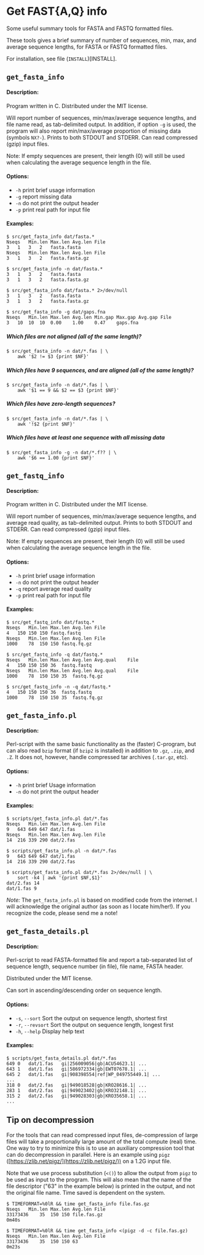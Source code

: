 # Get FAST{A,Q} info

Some useful summary tools for FASTA and FASTQ formatted files.

These tools gives a brief summary of number of sequences, min, max, and average
sequence lengths, for FASTA or FASTQ formatted files.

For installation, see file (`INSTALL`)[INSTALL].

## `get_fasta_info`

#### Description:

Program written in C. Distributed under the MIT license.

Will report number of sequences, min/max/average sequence lengths, and file
name read, as tab-delimited output. In addition, if option `-g` is used,
the program will also report min/max/average proportion of missing data
(symbols `NX?-`). Prints to both STDOUT and STDERR. Can read
compressed (gzip) input files.

Note: If empty sequences are present, their length (0) will still be used when
calculating the average sequence length in the file.

#### Options:

- `-h` print brief usage information
- `-g` report missing data
- `-n` do not print the output header
- `-p` print real path for input file

#### Examples:

    $ src/get_fasta_info dat/fasta.*
    Nseqs	Min.len	Max.len	Avg.len	File
    3	1	3	2	fasta.fasta
    Nseqs	Min.len	Max.len	Avg.len	File
    3	1	3	2	fasta.fasta.gz

    $ src/get_fasta_info -n dat/fasta.*
    3	1	3	2	fasta.fasta
    3	1	3	2	fasta.fasta.gz

    $ src/get_fasta_info dat/fasta.* 2>/dev/null
    3	1	3	2	fasta.fasta
    3	1	3	2	fasta.fasta.gz

    $ src/get_fasta_info -g dat/gaps.fna
    Nseqs	Min.len	Max.len	Avg.len	Min.gap	Max.gap	Avg.gap	File
    3	10	10	10	0.00	1.00	0.47	gaps.fna

##### Which files are not aligned (all of the same length)?

    $ src/get_fasta_info -n dat/*.fas | \
        awk '$2 != $3 {print $NF}'

##### Which files have 9 sequences, and are aligned (all of the same length)?

    $ src/get_fasta_info -n dat/*.fas | \
        awk '$1 == 9 && $2 == $3 {print $NF}'

##### Which files have zero-length sequences?

    $ src/get_fasta_info -n dat/*.fas | \
        awk '!$2 {print $NF}'

##### Which files have at least one sequence with all missing data

    $ src/get_fasta_info -g -n dat/*.f?? | \
        awk '$6 == 1.00 {print $NF}'


## `get_fastq_info`

#### Description:

Program written in C. Distributed under the MIT license.

Will report number of sequences, min/max/average sequence
lengths, and average read quality, as tab-delimited output. Prints to both
STDOUT and STDERR. Can read compressed (gzip) input files.

Note: If empty sequences are present, their length (0) will still be used when
calculating the average sequence length in the file.

#### Options:

- `-h` print brief usage information
- `-n` do not print the output header
- `-q` report average read quality
- `-p` print real path for input file

#### Examples:

    $ src/get_fastq_info dat/fastq.*
    Nseqs	Min.len	Max.len	Avg.len	File
    4	150	150	150	fastq.fastq
    Nseqs	Min.len	Max.len	Avg.len	File
    1000	78	150	150	fastq.fq.gz

    $ src/get_fastq_info -q dat/fastq.*
    Nseqs	Min.len	Max.len	Avg.len	Avg.qual	File
    4	150	150	150	36	fastq.fastq
    Nseqs	Min.len	Max.len	Avg.len	Avg.qual	File
    1000	78	150	150	35	fastq.fq.gz

    $ src/get_fastq_info -n -q dat/fastq.*
    4	150	150	150	36	fastq.fastq
    1000	78	150	150	35	fastq.fq.gz

## `get_fasta_info.pl`

#### Description:

Perl-script with the same basic functionality as the (faster) C-program, but
can also read `bzip` format (if `bzip2` is installed) in addition to `.gz`,
`.zip`, and `.Z`. It does not, however, handle compressed tar archives
(`.tar.gz`, etc).

#### Options:

- `-h` print brief Usage information
- `-n` do not print the output header

#### Examples:

    $ scripts/get_fasta_info.pl dat/*.fas
    Nseqs	Min.len	Max.len	Avg.len	File
    9	643	649	647	dat/1.fas
    Nseqs	Min.len	Max.len	Avg.len	File
    14	216	339	290	dat/2.fas

    $ scripts/get_fasta_info.pl -n dat/*.fas
    9	643	649	647	dat/1.fas
    14	216	339	290	dat/2.fas

    $ scripts/get_fasta_info.pl dat/*.fas 2>/dev/null | \
        sort -k4 | awk '{print $NF,$1}'
    dat/2.fas 14
    dat/1.fas 9

*Note:* The `get_fasta_info.pl` is based on modified code from the internet. I
will acknowledge the original author (as soon as I locate him/her!). If you
recognize the code, please send me a note!

## `get_fasta_details.pl`

#### Description:

Perl-script to read FASTA-formatted file and report a tab-separated list of
sequence length, sequence number (in file), file name, FASTA header.

Distributed under the MIT license.

Can sort in ascending/descending order on sequence length.

#### Options:

- `-s`, `--sort`    Sort the output on sequence length, shortest first
- `-r`, `--revsort` Sort the output on sequence length, longest first
- `-h`, `--help`    Display help text

#### Examples:

    $ scripts/get_fasta_details.pl dat/*.fas
    649	0	dat/1.fas	gi|256009056|gb|ACU54623.1| ...
    643	1	dat/1.fas	gi|586972334|gb|EWT07678.1| ...
    645	2	dat/1.fas	gi|908398554|ref|WP_049755449.1| ...
    ...
    318	0	dat/2.fas	gi|949018528|gb|KRO28616.1| ...
    283	1	dat/2.fas	gi|949023402|gb|KRO32148.1| ...
    315	2	dat/2.fas	gi|949028303|gb|KRO35658.1| ...
    ...

## Tip on decompression

For the tools that can read compressed input files, de-compression of large
files will take a proportionally large amount of the total compute (real) time.
One way to try to minimize this is to use an auxiliary compression tool that
can do decompression in parallel. Here is an example using `pigz`
([https://zlib.net/pigz/](https://zlib.net/pigz/)) on a 1.2G input file.

Note that we use process substitution (`<()`) to allow the output from `pigz`
to be used as input to the program. This will also mean that the name of the
file descriptor ("63" in the example below) is printed in the output, and not
the original file name. Time saved is dependent on the system.

    $ TIMEFORMAT=%0lR && time get_fasta_info file.fas.gz
    Nseqs	Min.len	Max.len	Avg.len	File
    33173436	35	150	150	file.fas.gz
    0m40s

    $ TIMEFORMAT=%0lR && time get_fasta_info <(pigz -d -c file.fas.gz)
    Nseqs	Min.len	Max.len	Avg.len	File
    33173436	35	150	150	63
    0m23s

